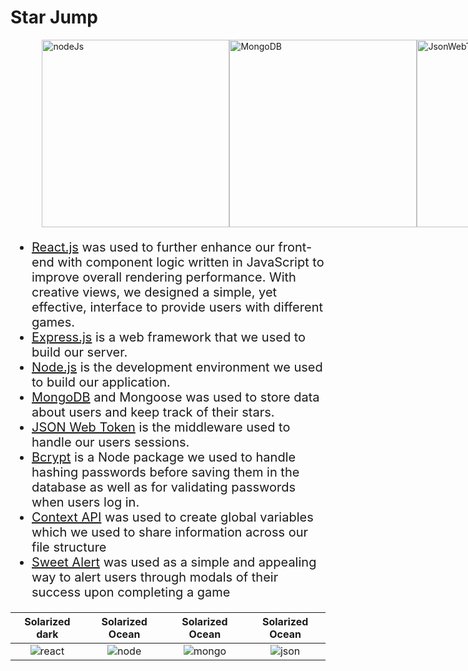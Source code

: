 # Star Jump

<div style="width: 80%; display: flex; margin-left: auto; margin-right: auto;">
<img alt="nodeJs" style="height: 300px; width: 300px; display: in-line" src="https://d2eip9sf3oo6c2.cloudfront.net/tags/images/000/000/256/full/nodejslogo.png">
<img alt="MongoDB" style="height: 300px; width: 300px; display: in-line" src="https://jet.hazelcast.org/wp-content/uploads/2019/09/logo-mongodb.png">
<img alt="JsonWebToken" style="height: 300px; width: 300px; display: in-line" src="https://i2.wp.com/blog.logrocket.com/wp-content/uploads/2019/07/Screen-Shot-2018-10-11-at-1.40.06-PM.png?fit=1016%2C1034&ssl=1">
</div>

<ul style="font-size: 20px;">
<li><a href="https://reactjs.org/">React.js</a> was used to further enhance our front-end with component logic written in JavaScript to improve overall rendering performance. With creative views, we designed a simple, yet effective, interface to provide users with different games.</li>
<li><a href="https://expressjs.com/">Express.js</a> is a web framework that we used to build our server.</li>
<li><a href="https://nodejs.org/en/">Node.js</a> is the development environment we used to build our application.</li>
<li><a href="https://www.mongodb.com/">MongoDB</a> and Mongoose was used to store data about users and keep track of their stars.</li>
<li><a href="https://www.npmjs.com/package/jsonwebtoken">JSON Web Token</a> is the middleware used to handle our users sessions.</li>
<li><a href="https://www.npmjs.com/package/bcrypt">Bcrypt</a> is a Node package we used to handle hashing passwords before saving them in the database as well as for validating passwords when users log in.</li>
<li><a href="https://reactjs.org/docs/context.html">Context API</a> was used to create global variables which we used to share information across our file structure</li>
<li><a href="https://www.npmjs.com/package/sweetalert">Sweet Alert</a> was used as a simple and appealing way to alert users through modals of their success upon completing a game</li>
</ul>

Solarized dark             |  Solarized Ocean |  Solarized Ocean  |  Solarized Ocean
:-------------------------:|:-------------------------: |:-------------------------: |:-------------------------:
![react](https://cdn.auth0.com/blog/react-js/react.png)  |  ![node](https://d2eip9sf3oo6c2.cloudfront.net/tags/images/000/000/256/full/nodejslogo.png)  |  ![mongo](https://mpng.pngfly.com/20180802/rea/kisspng-mongodb-nosql-document-oriented-database-portable-thessalon%C3%ADki-mongodb-user-group-thessalon%C3%ADki-g-5b639f094f4492.3705371015332554333247.jpg)  |  ![json](https://i2.wp.com/blog.logrocket.com/wp-content/uploads/2019/07/Screen-Shot-2018-10-11-at-1.40.06-PM.png?fit=1016%2C1034&ssl=1)

